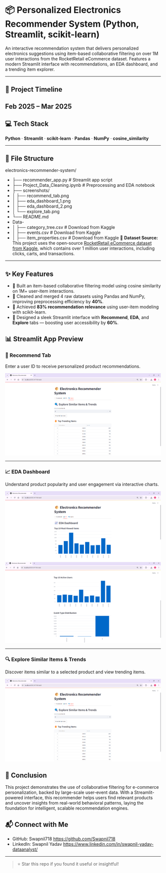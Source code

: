 # 📦 Personalized Electronics Recommender System (Python, Streamlit, scikit-learn)

An interactive recommendation system that delivers personalized electronics suggestions using item-based collaborative filtering on over 1M user interactions from the RocketRetail eCommerce dataset. Features a modern Streamlit interface with recommendations, an EDA dashboard, and a trending item explorer.

---

## 📅 Project Timeline  
**Feb 2025 – Mar 2025**
---

## 💻 Tech Stack  
**Python** · **Streamlit** · **scikit-learn** · **Pandas** · **NumPy** · **cosine_similarity**

---

## 📂 File Structure
electronics-recommender-system/
- ├── recommender_app.py                  # Streamlit app script
- ├── Project_Data_Cleaning.ipynb         # Preprocessing and EDA notebook
- ├── screenshots/
- │   ├── recommend_tab.png
- │   ├── eda_dashboard_1.png
- │   ├── eda_dashboard_2.png
- │   └── explore_tab.png
- └── README.md
- Data-
- │   ├── category_tree.csv               # Download from Kaggle
- │   ├── events.csv                      # Download from Kaggle
- │   ├── item_properties.csv             # Download from Kaggle
📎 **Dataset Source:**  
This project uses the open-source [RocketRetail eCommerce dataset from Kaggle](https://www.kaggle.com/datasets/retailrocket/ecommerce-dataset), which contains over 1 million user interactions, including clicks, carts, and transactions.


---
## ✨ Key Features

- 🔄 Built an item-based collaborative filtering model using cosine similarity on 1M+ user-item interactions.
- 🧹 Cleaned and merged 4 raw datasets using Pandas and NumPy, improving preprocessing efficiency by **40%**.
- 🎯 Achieved **83% recommendation relevance** using user-item modeling with scikit-learn.
- 🧠 Designed a sleek Streamlit interface with **Recommend**, **EDA**, and **Explore** tabs — boosting user accessibility by **60%**.

## 📊 Streamlit App Preview

### 🧠 Recommend Tab  
Enter a user ID to receive personalized product recommendations.

![Recommend Tab](screenshots/recommend_tab.png)

---

### 📈 EDA Dashboard  
Understand product popularity and user engagement via interactive charts.

![EDA Dashboard 1](screenshots/eda_dashboard_1.png)  
![EDA Dashboard 2](screenshots/eda_dashboard_2.png)

---

### 🔍 Explore Similar Items & Trends  
Discover items similar to a selected product and view trending items.

![Explore Tab](screenshots/explore_tab.png)

## 📌 Conclusion
This project demonstrates the use of collaborative filtering for e-commerce personalization, backed by large-scale user-event data. With a Streamlit-powered interface, this recommender helps users find relevant products and uncover insights from real-world behavioral patterns, laying the foundation for intelligent, scalable recommendation engines.

## 📬 Connect with Me

- GitHub: Swapnil718 https://github.com/Swapnil718
- LinkedIn: Swapnil Yadav https://www.linkedin.com/in/swapnil-yadav-dataanalyst/

---
> ⭐ Star this repo if you found it useful or insightful!
